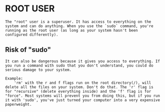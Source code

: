 # ROOT USER

    The "root" user is a superuser. It has access to everything on the system and can do anything. When you use the `sudo` command, you're running as the root user (as long as your system hasn't been configured differently).

## Risk of "sudo"

    It can also be dangerous because it gives you access to everything. If you run a command with sudo that you don't understand, you could do serious damage to your system.

    Example:
        'rm' with the r and f flags run on the root directory(/), will delete all the files on your system. Don't do that. The 'r' flag is for "recursive" (delete everything inside) and the 'f' flag is for "force". Most systems will prevent you from doing this, but if you run it with 'sudo', you've just turned your computer into a very expensive paperweight.

